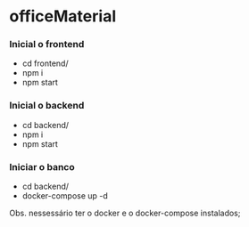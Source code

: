 # officeMaterial

### Inicial o frontend
* cd frontend/
* npm i
* npm start

### Inicial o backend
* cd backend/
* npm i
* npm start

### Iniciar o banco
* cd backend/
* docker-compose up -d

Obs. nessessário ter o docker e o docker-compose instalados;



